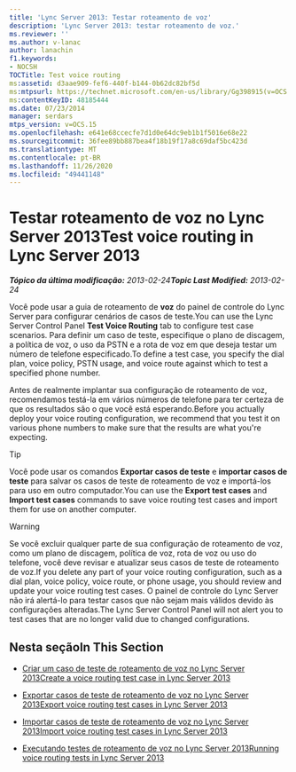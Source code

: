 ```yaml
---
title: 'Lync Server 2013: Testar roteamento de voz'
description: 'Lync Server 2013: testar roteamento de voz.'
ms.reviewer: ''
ms.author: v-lanac
author: lanachin
f1.keywords:
- NOCSH
TOCTitle: Test voice routing
ms:assetid: d3aae909-fef6-440f-b144-0b62dc82bf5d
ms:mtpsurl: https://technet.microsoft.com/en-us/library/Gg398915(v=OCS.15)
ms:contentKeyID: 48185444
ms.date: 07/23/2014
manager: serdars
mtps_version: v=OCS.15
ms.openlocfilehash: e641e68ccecfe7d1d0e64dc9eb1b1f5016e68e22
ms.sourcegitcommit: 36fee89bb887bea4f18b19f17a8c69daf5bc423d
ms.translationtype: MT
ms.contentlocale: pt-BR
ms.lasthandoff: 11/26/2020
ms.locfileid: "49441148"
---
```

# <a name="test-voice-routing-in-lync-server-2013"></a><span data-ttu-id="b26be-103">Testar roteamento de voz no Lync Server 2013</span><span class="sxs-lookup"><span data-stu-id="b26be-103">Test voice routing in Lync Server 2013</span></span>

<div data-xmlns="http://www.w3.org/1999/xhtml">

<div class="topic" data-xmlns="http://www.w3.org/1999/xhtml" data-msxsl="urn:schemas-microsoft-com:xslt" data-cs="https://msdn.microsoft.com/">

<div data-asp="https://msdn2.microsoft.com/asp">



</div>

<div id="mainSection">

<div id="mainBody"><span data-ttu-id="b26be-104">

<span> </span></span><span class="sxs-lookup"><span data-stu-id="b26be-104">

<span> </span></span></span>

<span data-ttu-id="b26be-105">_**Tópico da última modificação:** 2013-02-24_</span><span class="sxs-lookup"><span data-stu-id="b26be-105">_**Topic Last Modified:** 2013-02-24_</span></span>

<span data-ttu-id="b26be-106">Você pode usar a guia de roteamento de **voz** do painel de controle do Lync Server para configurar cenários de casos de teste.</span><span class="sxs-lookup"><span data-stu-id="b26be-106">You can use the Lync Server Control Panel **Test Voice Routing** tab to configure test case scenarios.</span></span> <span data-ttu-id="b26be-107">Para definir um caso de teste, especifique o plano de discagem, a política de voz, o uso da PSTN e a rota de voz em que deseja testar um número de telefone especificado.</span><span class="sxs-lookup"><span data-stu-id="b26be-107">To define a test case, you specify the dial plan, voice policy, PSTN usage, and voice route against which to test a specified phone number.</span></span>

<span data-ttu-id="b26be-108">Antes de realmente implantar sua configuração de roteamento de voz, recomendamos testá-la em vários números de telefone para ter certeza de que os resultados são o que você está esperando.</span><span class="sxs-lookup"><span data-stu-id="b26be-108">Before you actually deploy your voice routing configuration, we recommend that you test it on various phone numbers to make sure that the results are what you're expecting.</span></span>

<div>


> [!TIP]  
> <span data-ttu-id="b26be-109">Você pode usar os comandos <STRONG>Exportar casos de teste</STRONG> e <STRONG>importar casos de teste</STRONG> para salvar os casos de teste de roteamento de voz e importá-los para uso em outro computador.</span><span class="sxs-lookup"><span data-stu-id="b26be-109">You can use the <STRONG>Export test cases</STRONG> and <STRONG>Import test cases</STRONG> commands to save voice routing test cases and import them for use on another computer.</span></span>



</div>

<div>


> [!WARNING]  
> <span data-ttu-id="b26be-110">Se você excluir qualquer parte de sua configuração de roteamento de voz, como um plano de discagem, política de voz, rota de voz ou uso do telefone, você deve revisar e atualizar seus casos de teste de roteamento de voz.</span><span class="sxs-lookup"><span data-stu-id="b26be-110">If you delete any part of your voice routing configuration, such as a dial plan, voice policy, voice route, or phone usage, you should review and update your voice routing test cases.</span></span> <span data-ttu-id="b26be-111">O painel de controle do Lync Server não irá alertá-lo para testar casos que não sejam mais válidos devido às configurações alteradas.</span><span class="sxs-lookup"><span data-stu-id="b26be-111">The Lync Server Control Panel will not alert you to test cases that are no longer valid due to changed configurations.</span></span>



</div>

<div>

## <a name="in-this-section"></a><span data-ttu-id="b26be-112">Nesta seção</span><span class="sxs-lookup"><span data-stu-id="b26be-112">In This Section</span></span>

  - [<span data-ttu-id="b26be-113">Criar um caso de teste de roteamento de voz no Lync Server 2013</span><span class="sxs-lookup"><span data-stu-id="b26be-113">Create a voice routing test case in Lync Server 2013</span></span>](lync-server-2013-create-a-voice-routing-test-case.md)

  - [<span data-ttu-id="b26be-114">Exportar casos de teste de roteamento de voz no Lync Server 2013</span><span class="sxs-lookup"><span data-stu-id="b26be-114">Export voice routing test cases in Lync Server 2013</span></span>](lync-server-2013-export-voice-routing-test-cases.md)

  - [<span data-ttu-id="b26be-115">Importar casos de teste de roteamento de voz no Lync Server 2013</span><span class="sxs-lookup"><span data-stu-id="b26be-115">Import voice routing test cases in Lync Server 2013</span></span>](lync-server-2013-import-voice-routing-test-cases.md)

  - [<span data-ttu-id="b26be-116">Executando testes de roteamento de voz no Lync Server 2013</span><span class="sxs-lookup"><span data-stu-id="b26be-116">Running voice routing tests in Lync Server 2013</span></span>](lync-server-2013-running-voice-routing-tests.md)

<span data-ttu-id="b26be-117"></div>

</div>

<span> </span>

</div>

</div>

</span><span class="sxs-lookup"><span data-stu-id="b26be-117"></div>

</div>

<span> </span>

</div>

</div>

</span></span></div>

